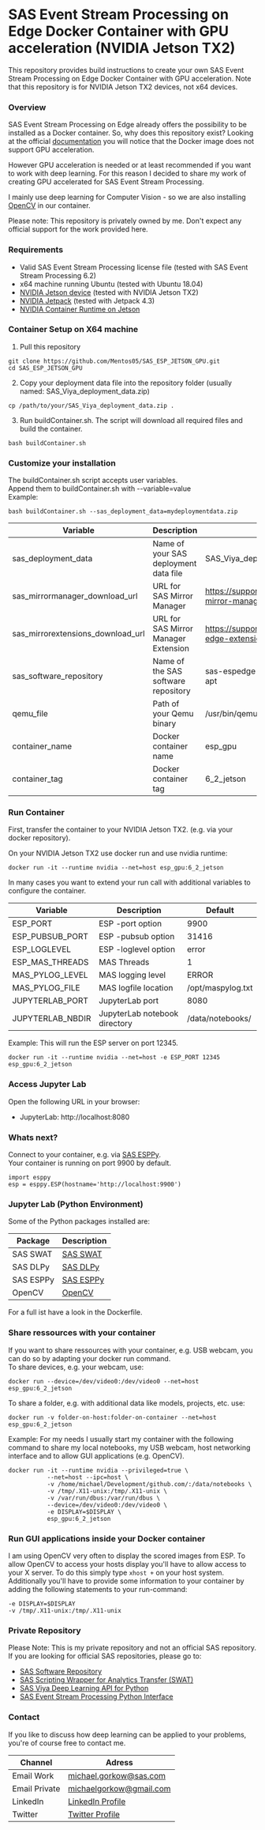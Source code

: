 # SAS Event Stream Processing on Edge Docker Container with GPU acceleration (NVIDIA Jetson TX2)

This repository provides build instructions to create your own SAS Event Stream Processing on Edge Docker Container with GPU acceleration.
Note that this repository is for NVIDIA Jetson TX2 devices, not x64 devices.

### Overview
SAS Event Stream Processing on Edge already offers the possibility to be installed as a Docker container. So, why does this repository exist?
Looking at the official [documentation](https://go.documentation.sas.com/?docsetId=dplyesp0phy0lax&docsetTarget=p1rcii2jo7dt9yn1qr1upedc0y3w.htm&docsetVersion=6.2&locale=en) you will notice that the Docker image does not support GPU acceleration.

However GPU acceleration is needed or at least recommended if you want to work with deep learning.
For this reason I decided to share my work of creating GPU accelerated for SAS Event Stream Processing.

I mainly use deep learning for Computer Vision - so we are also installing [OpenCV](https://github.com/opencv/opencv) in our container.

Please note:
This repository is privately owned by me. Don't expect any official support for the work provided here.

### Requirements
* Valid SAS Event Stream Processing license file (tested with SAS Event Stream Processing 6.2)
* x64 machine running Ubuntu (tested with Ubuntu 18.04)
* [NVIDIA Jetson device](https://developer.nvidia.com/embedded/jetson-tx2) (tested with NVIDIA Jetson TX2)
* [NVIDIA Jetpack](https://developer.nvidia.com/jetpack-43-archive) (tested with Jetpack 4.3)
* [NVIDIA Container Runtime on Jetson](https://github.com/NVIDIA/nvidia-docker/wiki/NVIDIA-Container-Runtime-on-Jetson)

### Container Setup on X64 machine
1. Pull this repository<br>
```
git clone https://github.com/Mentos05/SAS_ESP_JETSON_GPU.git
cd SAS_ESP_JETSON_GPU
```
2. Copy your deployment data file into the repository folder (usually named: SAS_Viya_deployment_data.zip)
```
cp /path/to/your/SAS_Viya_deployment_data.zip .
```
3. Run buildContainer.sh. The script will download all required files and build the container.
```
bash buildContainer.sh
```

### Customize your installation

The buildContainer.sh script accepts user variables.<br>
Append them to buildContainer.sh with --variable=value<br>
Example:<br>
```
bash buildContainer.sh --sas_deployment_data=mydeploymentdata.zip
```

| Variable | Description | Default |
| ------ | ------ | ------ |
| sas_deployment_data | Name of your SAS deployment data file | SAS_Viya_deployment_data.zip |
| sas_mirrormanager_download_url | URL for SAS Mirror Manager | https://support.sas.com/installation/viya/35/sas-mirror-manager/lax/mirrormgr-linux.tgz |
| sas_mirrorextensions_download_url | URL for SAS Mirror Manager Extension | https://support.sas.com/installation/viya/35/sas-edge-extension/sas-edge-extension.tgz |
| sas_software_repository | Name of the SAS software repository | sas-espedge-125-aarch64_ubuntu_linux_16-apt |
| qemu_file | Path of your Qemu binary | /usr/bin/qemu-aarch64-static |
| container_name | Docker container name | esp_gpu |
| container_tag | Docker container tag | 6_2_jetson |

### Run Container
First, transfer the container to your NVIDIA Jetson TX2. (e.g. via your docker repository).<br>

On your NVIDIA Jetson TX2 use docker run and use nvidia runtime:
```
docker run -it --runtime nvidia --net=host esp_gpu:6_2_jetson
```

In many cases you want to extend your run call with additional variables to configure the container.

| Variable | Description | Default |
| ------ | ------ | ------ |
| ESP_PORT | ESP -port option | 9900 |
| ESP_PUBSUB_PORT | ESP -pubsub option | 31416 |
| ESP_LOGLEVEL | ESP -loglevel option | error |
| ESP_MAS_THREADS | MAS Threads | 1 |
| MAS_PYLOG_LEVEL | MAS logging level | ERROR |
| MAS_PYLOG_FILE | MAS logfile location | /opt/maspylog.txt |
| JUPYTERLAB_PORT | JupyterLab port | 8080 |
| JUPYTERLAB_NBDIR | JupyterLab notebook directory | /data/notebooks/ |

Example: This will run the ESP server on port 12345.

```
docker run -it --runtime nvidia --net=host -e ESP_PORT 12345 esp_gpu:6_2_jetson
```

### Access Jupyter Lab
Open the following URL in your browser:
* JupyterLab: http://localhost:8080

### Whats next?
Connect to your container, e.g. via [SAS ESPPy](https://github.com/sassoftware/python-esppy).<br>
Your container is running on port 9900 by default.
```
import esppy
esp = esppy.ESP(hostname='http://localhost:9900')
```

### Jupyter Lab (Python Environment)
Some of the Python packages installed are:<br>

| Package | Description |
| ------ | ------ |
| SAS SWAT | [SAS SWAT](https://github.com/sassoftware/python-swat) |
| SAS DLPy | [SAS DLPy](https://github.com/sassoftware/python-dlpy) | 
| SAS ESPPy | [SAS ESPPy](https://github.com/sassoftware/python-esppy) |
| OpenCV | [OpenCV](https://github.com/opencv/opencv) |

For a full ist have a look in the Dockerfile.

### Share ressources with your container
If you want to share ressources with your container, e.g. USB webcam, you can do so by adapting your docker run command.<br>
To share devices, e.g. your webcam, use:
```
docker run --device=/dev/video0:/dev/video0 --net=host esp_gpu:6_2_jetson
```
To share a folder, e.g. with additional data like models, projects, etc. use:
```
docker run -v folder-on-host:folder-on-container --net=host esp_gpu:6_2_jetson
```

Example: For my needs I usually start my container with the following command to share my local notebooks, my USB webcam, host networking interface and to allow GUI applications (e.g. OpenCV).<br>
```
docker run -it --runtime nvidia --privileged=true \
           --net=host --ipc=host \
           -v /home/michael/Development/github.com/:/data/notebooks \
           -v /tmp/.X11-unix:/tmp/.X11-unix \
           -v /var/run/dbus:/var/run/dbus \
           --device=/dev/video0:/dev/video0 \
           -e DISPLAY=$DISPLAY \
           esp_gpu:6_2_jetson
```

### Run GUI applications inside your Docker container
I am using OpenCV very often to display the scored images from ESP. To allow OpenCV to access your hosts display you'll have to allow access to your X server.
To do this simply type `xhost +` on your host system.
Additionally you'll have to provide some information to your container by adding the following statements to your run-command:<br>
```
-e DISPLAY=$DISPLAY
-v /tmp/.X11-unix:/tmp/.X11-unix
```

### Private Repository
Please Note: This is my private repository and not an official SAS repository.<br>
If you are looking for official SAS repositories, please go to:
* [SAS Software Repository](https://github.com/sassoftware/)
* [SAS Scripting Wrapper for Analytics Transfer (SWAT)](https://github.com/sassoftware/python-swat)
* [SAS Viya Deep Learning API for Python](https://github.com/sassoftware/python-dlpy)
* [SAS Event Stream Processing Python Interface](https://github.com/sassoftware/python-esppy)

### Contact
If you like to discuss how deep learning can be applied to your problems, you're of course free to contact me.<br>

| Channel | Adress |
| ------ | ------ |
| Email Work | michael.gorkow@sas.com |
| Email Private | michaelgorkow@gmail.com |
| LinkedIn | [LinkedIn Profile](https://www.linkedin.com/in/michael-gorkow-08353678/) |
| Twitter | [Twitter Profile](https://twitter.com/GorkowMichael) |
